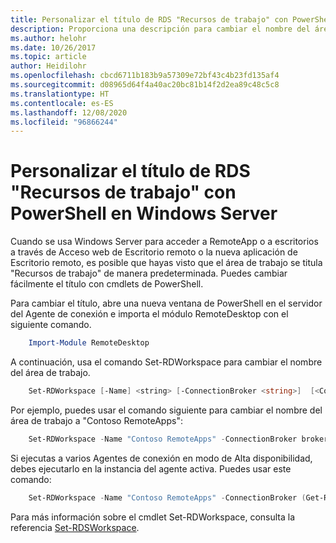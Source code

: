 ```yaml
---
title: Personalizar el título de RDS "Recursos de trabajo" con PowerShell en Windows Server
description: Proporciona una descripción para cambiar el nombre del área de trabajo a uno distinto del predeterminado en Windows Server.
ms.author: helohr
ms.date: 10/26/2017
ms.topic: article
author: Heidilohr
ms.openlocfilehash: cbcd6711b183b9a57309e72bf43c4b23fd135af4
ms.sourcegitcommit: d08965d64f4a40ac20bc81b14f2d2ea89c48c5c8
ms.translationtype: HT
ms.contentlocale: es-ES
ms.lasthandoff: 12/08/2020
ms.locfileid: "96866244"
---
```

# <a name="customize-the-rds-title-work-resources-using-powershell-on-windows-server"></a>Personalizar el título de RDS "Recursos de trabajo" con PowerShell en Windows Server

Cuando se usa Windows Server para acceder a RemoteApp o a escritorios a través de Acceso web de Escritorio remoto o la nueva aplicación de Escritorio remoto, es posible que hayas visto que el área de trabajo se titula "Recursos de trabajo" de manera predeterminada.  Puedes cambiar fácilmente el título con cmdlets de PowerShell.

Para cambiar el título, abre una nueva ventana de PowerShell en el servidor del Agente de conexión e importa el módulo RemoteDesktop con el siguiente comando.

```powershell
    Import-Module RemoteDesktop
```

A continuación, usa el comando Set-RDWorkspace para cambiar el nombre del área de trabajo.

```powershell
    Set-RDWorkspace [-Name] <string> [-ConnectionBroker <string>]  [<CommonParameters>]
```

Por ejemplo, puedes usar el comando siguiente para cambiar el nombre del área de trabajo a "Contoso RemoteApps":

```powershell
    Set-RDWorkspace -Name "Contoso RemoteApps" -ConnectionBroker broker01.contoso.com
```

Si ejecutas a varios Agentes de conexión en modo de Alta disponibilidad, debes ejecutarlo en la instancia del agente activa. Puedes usar este comando:

```powershell
    Set-RDWorkspace -Name "Contoso RemoteApps" -ConnectionBroker (Get-RDConnectionBrokerHighAvailability).ActiveManagementServer
```

Para más información sobre el cmdlet Set-RDWorkspace, consulta la referencia [Set-RDSWorkspace](/powershell/module/remotedesktop/set-rdworkspace).
